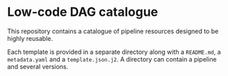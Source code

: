 # Low-code DAG catalogue

This repository contains a catalogue of pipeline resources designed to be highly reusable.

Each template is provided in a separate directory along with a `README.md`, a `metadata.yaml` and a `template.json.j2`. A directory can contain a pipeline and several versions.

<!--
Users can also contribute to the creation of new pipelines if they follow the template.
-->